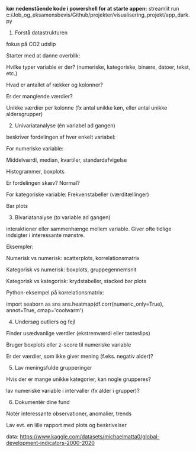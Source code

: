 **kør nedenstående kode i powershell for at starte appen:**
streamlit run c:/Job_og_eksamensbevis/Github/projekter/visualisering_projekt/app_dark.py



1. Forstå datastrukturen

fokus på CO2 udslip

Starter med at danne overblik:

Hvilke typer variable er der? (numeriske, kategoriske, binære, datoer, tekst, etc.)

Hvad er antallet af rækker og kolonner?

Er der manglende værdier?

Unikke værdier per kolonne (fx antal unikke køn, eller antal unikke aldersgrupper)



2. Univariatanalyse (én variabel ad gangen)

beskriver fordelingen af hver enkelt variabel:

For numeriske variable:

Middelværdi, median, kvartiler, standardafvigelse

Histogrammer, boxplots

Er fordelingen skæv? Normal?

For kategoriske variable:
Frekvenstabeller (værditællinger)

Bar plots


3. Bivariatanalyse (to variable ad gangen)

interaktioner eller sammenhænge mellem variable. Giver ofte tidlige indsigter i interessante mønstre.

Eksempler:

Numerisk vs numerisk: scatterplots, korrelationsmatrix

Kategorisk vs numerisk: boxplots, gruppegennemsnit

Kategorisk vs kategorisk: krydstabeller, stacked bar plots

Python-eksempel på korrelationsmatrix:

import seaborn as sns
sns.heatmap(df.corr(numeric_only=True), annot=True, cmap='coolwarm')

4. Undersøg outliers og fejl

Finder usædvanlige værdier (ekstremværdi eller tasteslips)

Bruger boxplots eller z-score til numeriske variable

Er der værdier, som ikke giver mening (f.eks. negativ alder)?

5. Lav meningsfulde grupperinger

Hvis der er mange unikke kategorier, kan nogle grupperes?

lav numeriske variable i intervaller (fx alder i grupper)?

6. Dokumentér dine fund

Notér interessante observationer, anomalier, trends

Lav evt. en lille rapport med plots og beskrivelser



data:
https://www.kaggle.com/datasets/michaelmatta0/global-development-indicators-2000-2020 


